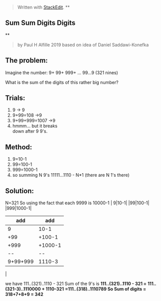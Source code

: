 


> Written with [StackEdit](https://stackedit.io/).
> **

## Sum Sum Digits Digits

**
> by Paul H Alfille 2019 based on idea of Daniel Saddawi-Konefka
> 

## The problem:
Imagine the number:
9+
99+
999+
...
99...9 (321 nines)

What is the sum of the digits of this rather big number?

## Trials:

 1. 9 -> 9
 2. 9+99=108 ->9
 3. 9+99+999=1007 ->9 
 4. hmmm... but it breaks  
    down after 9 9's.

## Method:

 1. 9=10-1 
 2. 99=100-1 
 3. 999=1000-1 
 4. so summing N 9's
    11111...1110 - N*1 (there are N 1's there)

## Solution:

N=321
So using the fact that each 9999 is 10000-1
| 9|10-1|
|99|100-1|
|999|1000-1|

|add|add|
|--|--|
|9|10-1  |
| +99 | +100-1 |
|+999|+1000-1
|--|--|
|9+99+999|1110-3
|


we have
111..(321)..1110 - 321
Sum of the 9's is
**111..(321)..1110 - 321 =**
**111..(321-3)..1110000 + 1110-321**
**=111..(318)..1110789
So Sum of digits = 318+7+8+9 = 342**



<!--stackedit_data:
eyJoaXN0b3J5IjpbMjA0MDc1MjAwMSwyMTI3ODg4OTM5LC0xMT
M0MTg1MTYyLDE5NjIzNjAzNjZdfQ==
-->